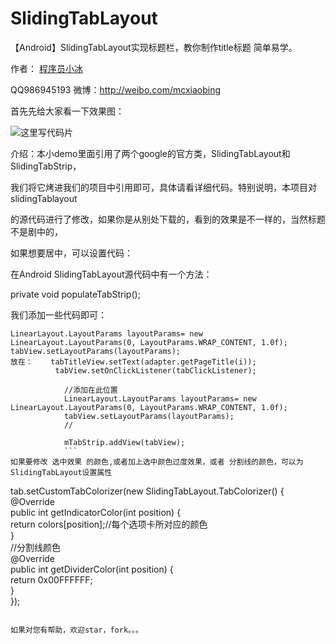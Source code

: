 # SlidingTabLayout
【Android】SlidingTabLayout实现标题栏，教你制作title标题 简单易学。

作者： [程序员小冰](http://blog.csdn.net/qq_21376985)

QQ986945193 微博：http://weibo.com/mcxiaobing

首先先给大家看一下效果图：

![这里写代码片](http://img.blog.csdn.net/20160906103734672)

介绍：本小demo里面引用了两个google的官方类，SlidingTabLayout和SlidingTabStrip，

我们将它烤进我们的项目中引用即可，具体请看详细代码。特别说明，本项目对slidingTablayout

的源代码进行了修改，如果你是从别处下载的，看到的效果是不一样的，当然标题不是剧中的，

如果想要居中，可以设置代码：

在Android SlidingTabLayout源代码中有一个方法：

private void populateTabStrip();

我们添加一些代码即可：
```
LinearLayout.LayoutParams layoutParams= new LinearLayout.LayoutParams(0, LayoutParams.WRAP_CONTENT, 1.0f);  
tabView.setLayoutParams(layoutParams); 
放在：    tabTitleView.setText(adapter.getPageTitle(i));  
          tabView.setOnClickListener(tabClickListener);  
  
            //添加在此位置
            LinearLayout.LayoutParams layoutParams= new LinearLayout.LayoutParams(0, LayoutParams.WRAP_CONTENT, 1.0f);  
            tabView.setLayoutParams(layoutParams);  
            //
              
            mTabStrip.addView(tabView); 
            ```
如果要修改 选中效果 的颜色,或者加上选中颜色过度效果，或者 分割线的颜色，可以为 SlidingTabLayout设置属性
```
tab.setCustomTabColorizer(new SlidingTabLayout.TabColorizer() {  
            @Override  
            public int getIndicatorColor(int position) {  
                return colors[position];//每个选项卡所对应的颜色  
            }  
   //分割线颜色  
            @Override  
            public int getDividerColor(int position) {  
                return 0x00FFFFFF;  
            }  
        });  

```

如果对您有帮助，欢迎star，fork。。。
